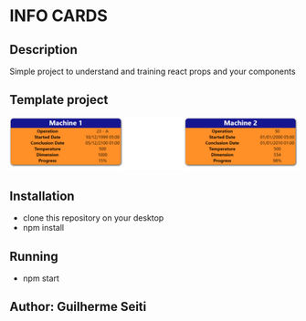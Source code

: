 # **INFO CARDS**

## **Description**
Simple project to understand and training react props and your components

## **Template project**

![](/assets/images/Template_Project.png)


## **Installation**
- clone this repository on your desktop
- npm install


## **Running**
- npm start


## **Author:** Guilherme Seiti